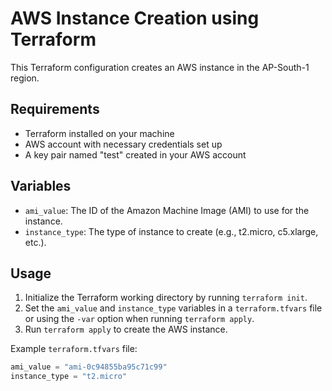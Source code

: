 # AWS Instance Creation using Terraform

This Terraform configuration creates an AWS instance in the AP-South-1 region.

## Requirements

* Terraform installed on your machine
* AWS account with necessary credentials set up
* A key pair named "test" created in your AWS account

## Variables

* `ami_value`: The ID of the Amazon Machine Image (AMI) to use for the instance.
* `instance_type`: The type of instance to create (e.g., t2.micro, c5.xlarge, etc.).

## Usage

1. Initialize the Terraform working directory by running `terraform init`.
2. Set the `ami_value` and `instance_type` variables in a `terraform.tfvars` file or using the `-var` option when running `terraform apply`.
3. Run `terraform apply` to create the AWS instance.

Example `terraform.tfvars` file:
```terraform
ami_value = "ami-0c94855ba95c71c99"
instance_type = "t2.micro"